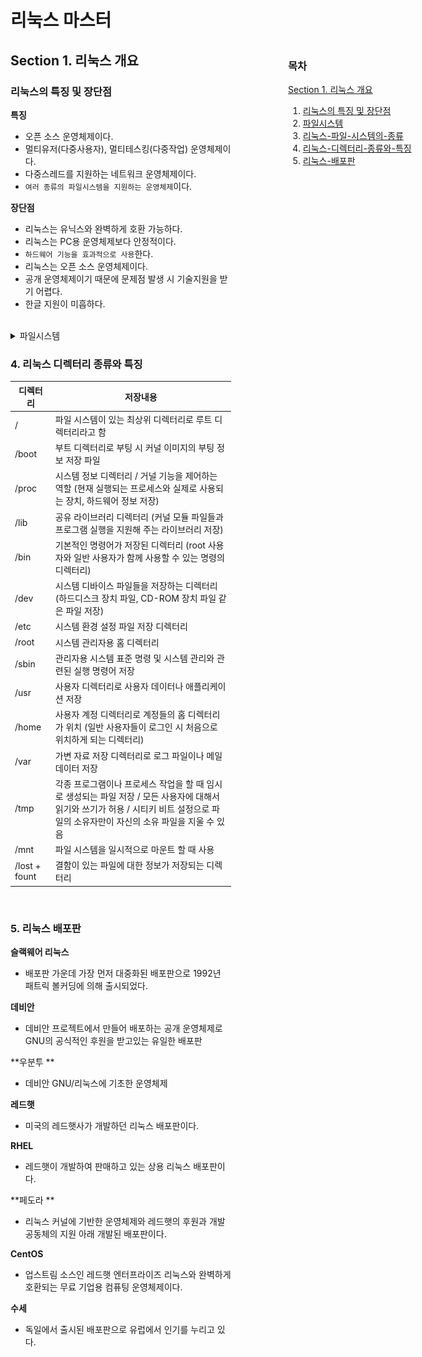 # 리눅스 마스터
<div style="position:fixed; right:0; width:30%;">

### 목차
[Section 1. 리눅스 개요](#section-1-리눅스-개요)

1. [리눅스의 특징 및 장단점](#리눅스의-특징-및-장단점)
2. [파일시스템](#파일시스템)
3. [리눅스-파일-시스템의-종류](#리눅스-파일-시스템의-종류)
4. [리눅스-디렉터리-종류와-특징](#4-리눅스-디렉터리-종류와-특징)
5. [리눅스-배포판](#5-리눅스-배포판)

</div>

<div style="top:10%; width:70%;">

## Section 1. 리눅스 개요

### 리눅스의 특징 및 장단점
**특징**
- 오픈 소스 운영체제이다.
- 멀티유저(다중사용자), 멀티테스킹(다중작업) 운영체제이다.
- 다중스레드를 지원하는 네트워크 운영체제이다.
- `여러 종류의 파일시스템을 지원하는 운영체제`이다.

**장단점**
- 리눅스는 유닉스와 완벽하게 호환 가능하다.
- 리눅스는 PC용 운영체제보다 안정적이다.
- `하드웨어 기능을 효과적으로 사용`한다.
- 리눅스는 오픈 소스 운영체제이다.
- 공개 운영체제이기 때문에 문제점 발생 시 기술지원을 받기 어렵다.
- 한글 지원이 미흡하다.

<br>

<details>
<summary>파일시스템</summary>

### 2. 파일시스템
파일에 이름을 붙이고 저장, 탐색을 위해 파일을 어디에 위치 시킬 것인지 나타내는 체계를 말한다.

![Alt text](image.png)

Boot Sector은 `MBR과 부트로더(LILO or GRUB)가 저장`되어 있는 구간이다.

**MBR**
- OS가 어디에 위치해있고 어떻게 위치해 있는지 식별해서 주기억장치에 적재될 수 있게 해주는 정보, 하드디스크가 포맷될 때 나뉘어지는 각 파티션의 위치에 관한 정보를 가지고 있음

**부트로더(BootLoader)**
- 부팅되기까지 부팅의 전과정을 진행하고 MBR에 저장된다.

**Super Block**
- 파일 시스템에서 사용되는 주요 설정 정보들이 기록되는 영역 (블록 크기, Block Group의 개수, inode 개수, 총 블록의 개수)

**Group Descriptors**
- 파일 시스템 내의 모든 블록 그룹들에 대한 정보를 기록

**inode**
- 파일 또는 디렉토리를 기술하는 데이터구조, 파일의 데이터 블록이 파티션에서 어디에 위치해있는지 등 주요 데이터를 가지고 있으므로 리눅스에서 ls -il을 치면 나온다.

<br>

### 3. 리눅스 파일 시스템의 종류
**EXT3**
- [저널링 기능](#저널링-기능) 이 도입되어 데이터 복구 기능이 강화되었다.
- 데이터를 디스크에 기록하기 전에 저널에 수정 사항을 기록한다.
- `디스크에 데이터 기록전에 시스템 크래쉬나 갑자기 전원이 나가도 저널의 기록을 보고 복구 가능`하다.
- 볼륨 크기는 2~32TB까지 지원한다.
- 서브 디렉토리 수는 32000개까지 지원한다.

    #### 저널링 기능
    - 파일 시스템이 깨지는 것과 같은 시스템 장애를 방지하기 위해 어디까지 정상 처리됐고, 어디서부터 재실행하면 되는지 알 수 있도록 저널을 남겨두는 기능

**EXT4**
- 1EB(엑사바이트) 이상의 볼륨을 지원한다.
- `파일 시스템의 축소와 확장이 자유롭다.`
- 서브 디렉토리 수는 64000개까지 지원한다.
- 온라인 디스크 조각 모음 기능이 추가되었다.

**XFS**
- Extent 기반이 완전히 탄탄해진 상태로 고성능 대용량 파일 시스템에 가장 적합하다.
- RHEL 7부터는 Default파일 시스템으로 지정되어 있다.
- EXT4가 가지고 있는 거의 모든 기능이 진원된다.
- XFS는 증설은 가능하지만 축소가 불가능하다.
- 최대 용량 8EB까지 지원한다.

<br>

📌 파일 시스템의 축소와 확장이 아무리 자유롭다고 해도 파일 시스템을 축소하는 작업은 권하지 않는다. 레드햇에서도 파일 시스템의 축소로 인한 메타 데이터 불일치의 가능성을 열어 놓았기 때문이다.
</details>

### 4. 리눅스 디렉터리 종류와 특징
디렉터리 | 저장내용 |
--- | --- |
/   |   파일 시스템이 있는 최상위 디렉터리로 루트 디렉터리라고 함 | 
/boot | 부트 디렉터리로 부팅 시 커널 이미지의 부팅 정보 저장 파일 | 
/proc | 시스템 정보 디렉터리 / 거널 기능을 제어하는 역할 (현재 실행되는 프로세스와 실제로 사용되는 장치, 하드웨어 정보 저장) |
/lib | 공유 라이브러리 디렉터리 (커널 모듈 파일들과 프로그램 실행을 지원해 주는 라이브러리 저장) | 
/bin | 기본적인 명령어가 저장된 디렉터리 (root 사용자와 일반 사용자가 함께 사용할 수 있는 명령의 디렉터리)|
/dev | 시스템 디바이스 파일들을 저장하는 디렉터리 (하드디스크 장치 파일, CD-ROM 장치 파일 같은 파일 저장) | 
/etc | 시스템 환경 설정 파일 저장 디렉터리 | 
/root | 시스템 관리자용 홈 디렉터리  |
/sbin | 관리자용 시스템 표준 명령 및 시스템 관리와 관련된 실행 명령어 저장 | 
/usr | 사용자 디렉터리로 사용자 데이터나 애플리케이션 저장 | 
/home | 사용자 계정 디렉터리로 계정들의 홈 디렉터리가 위치 (일반 사용자들이 로그인 시 처음으로 위치하게 되는 디렉터리) | 
/var | 가변 자료 저장 디렉터리로 로그 파일이나 메일 데이터 저장|
/tmp | 각종 프로그램이나 프로세스 작업을 할 때 임시로 생성되는 파일 저장 / 모든 사용자에 대해서 읽기와 쓰기가 허용 / 시티키 비트 설정으로 파일의 소유자만이 자신의 소유 파일을 지울 수 있음 | 
/mnt | 파일 시스템을 일시적으로 마운트 할 때 사용  |
/lost + fount | 결함이 있는 파일에 대한 정보가 저장되는 디렉터리  |

<br>

### 5. 리눅스 배포판
**슬랙웨어 리눅스**
- 배포판 가운데 가장 먼저 대중화된 배포판으로 1992년 패트릭 볼커딩에 의해 출시되었다.

**데비안**
- 데비안 프로젝트에서 만들어 배포하는 공개 운영체제로 GNU의 공식적인 후원을 받고있는 유일한 배포판

**우분투 **
-  데비안 GNU/리눅스에 기초한 운영체제

**레드햇**
- 미국의 레드햇사가 개발하던 리눅스 배포판이다.

**RHEL**
- 레드햇이 개발하여 판매하고 있는 상용 리눅스 배포판이다.

**페도라 **
- 리눅스 커널에 기반한 운영체제와 레드햇의 후원과 개발 공동체의 지원 아래 개발된 배포판이다.

**CentOS**
- 업스트림 소스인 레드햇 엔터프라이즈 리눅스와 완벽하게 호환되는 무료 기업용 컴퓨팅 운영체제이다.

**수세**
- 독일에서 출시된 배포판으로 유럽에서 인기를 누리고 있다.


</div>